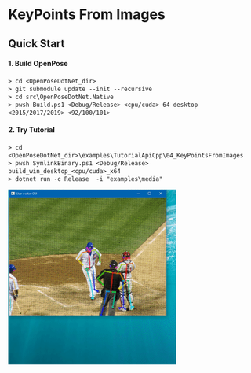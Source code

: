 # KeyPoints From Images

## Quick Start

#### 1. Build OpenPose

````dos
> cd <OpenPoseDotNet_dir>
> git submodule update --init --recursive
> cd src\OpenPoseDotNet.Native
> pwsh Build.ps1 <Debug/Release> <cpu/cuda> 64 desktop <2015/2017/2019> <92/100/101>
````

#### 2. Try Tutorial

````dos
> cd <OpenPoseDotNet_dir>\examples\TutorialApiCpp\04_KeyPointsFromImages
> pwsh SymlinkBinary.ps1 <Debug/Release> build_win_desktop_<cpu/cuda>_x64
> dotnet run -c Release  -i "examples\media"
````

<img src="images/example_turorial_4.gif"/>